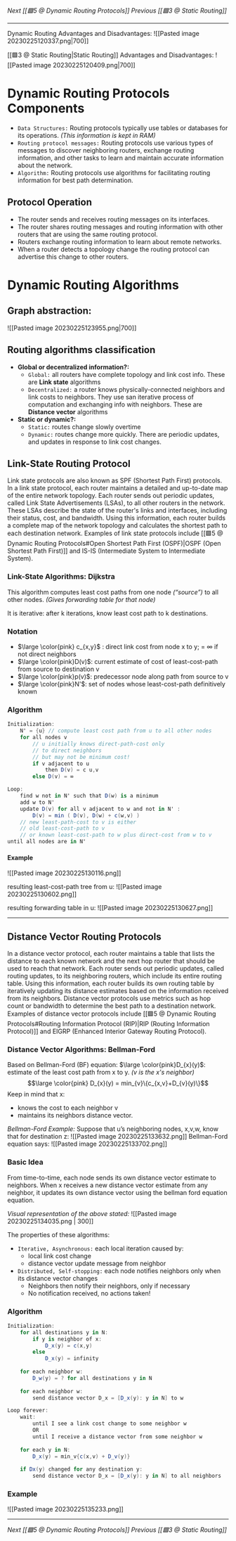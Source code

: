 _Next [[🟩5 @ Dynamic Routing Protocols]]_
_Previous [[🟩3 @ Static Routing]]_

---

Dynamic Routing Advantages and Disadvantages:
![[Pasted image 20230225120337.png|700]]

[[🟩3 @ Static Routing|Static Routing]] Advantages and Disadvantages:
![[Pasted image 20230225120409.png|700]]

# Dynamic Routing Protocols Components
- `Data Structures:`  Routing protocols typically use tables or databases for its operations. _(This information is kept in RAM)_
- `Routing protocol messages:` Routing protocols use various types of messages to discover neighboring routers, exchange routing information, and other tasks to learn and maintain accurate information about the network.
- `Algorithm:` Routing protocols use algorithms for facilitating routing information for best path determination.

## Protocol Operation
- The router sends and receives routing messages on its interfaces.
- The router shares routing messages and routing information with other routers that are using the same routing protocol.
- Routers exchange routing information to learn about remote networks.
- When a router detects a topology change the routing protocol can advertise this change to other routers.

# Dynamic Routing Algorithms
## Graph abstraction:
![[Pasted image 20230225123955.png|700]]

## Routing algorithms classification
- **Global or decentralized information?:**
	- `Global:` all routers have complete topology and link cost info. These are **Link state** algorithms
	- `Decentralized:` a router knows physically-connected neighbors and link costs to neighbors. They use san iterative process of computation and exchanging info with neighbors. These are **Distance vector** algorithms
- **Static or dynamic?:**
	- `Static:` routes change slowly overtime
	- `Dynamic:` routes change more quickly. There are periodic updates, and updates in response to link cost changes.

## Link-State Routing Protocol
Link state protocols are also known as SPF (Shortest Path First) protocols. In a link state protocol, each router maintains a detailed and up-to-date map of the entire network topology. Each router sends out periodic updates, called Link State Advertisements (LSAs), to all other routers in the network. These LSAs describe the state of the router's links and interfaces, including their status, cost, and bandwidth. Using this information, each router builds a complete map of the network topology and calculates the shortest path to each destination network. Examples of link state protocols include [[🟩5 @ Dynamic Routing Protocols#Open Shortest Path First (OSPF)|OSPF (Open Shortest Path First)]] and IS-IS (Intermediate System to Intermediate System).


### Link-State Algorithms: Dijkstra
This algorithm computes least cost paths from one node _(“source”)_ to all other nodes. _(Gives forwarding table for that node)_

It is iterative: after k iterations, know least cost path to k destinations.

### Notation
- $\large \color{pink} c_{x,y}$ : direct link cost from node x to y; = ∞ if not direct neighbors
- $\large \color{pink}D(v)$: current estimate of cost of least-cost-path from source to destination v
- $\large \color{pink}p(v)$: predecessor node along path from source to v
- $\large \color{pink}N'$: set of nodes whose least-cost-path definitively known

### Algorithm
```cs
Initialization:
	N' = {u} // compute least cost path from u to all other nodes 
	for all nodes v
		// u initially knows direct-path-cost only 
		// to direct neighbors
		// but may not be minimum cost!
		if v adjacent to u   
			then D(v) = c u,v 
		else D(v) = ∞

Loop:
	find w not in N' such that D(w) is a minimum
	add w to N'
	update D(v) for all v adjacent to w and not in N' :
		D(v) = min ( D(v), D(w) + c(w,v) )
	// new least-path-cost to v is either 
	// old least-cost-path to v
	// or known least-cost-path to w plus direct-cost from w to v
until all nodes are in N'
```

#### Example
![[Pasted image 20230225130116.png]]

resulting least-cost-path tree from u: 
![[Pasted image 20230225130602.png]]

resulting forwarding table in u:
![[Pasted image 20230225130627.png]]

--- 
## Distance Vector Routing Protocols
In a distance vector protocol, each router maintains a table that lists the distance to each known network and the next hop router that should be used to reach that network. Each router sends out periodic updates, called routing updates, to its neighboring routers, which include its entire routing table. Using this information, each router builds its own routing table by iteratively updating its distance estimates based on the information received from its neighbors. Distance vector protocols use metrics such as hop count or bandwidth to determine the best path to a destination network. Examples of distance vector protocols include [[🟩5 @ Dynamic Routing Protocols#Routing Information Protocol (RIP)|RIP (Routing Information Protocol)]] and EIGRP (Enhanced Interior Gateway Routing Protocol).

### Distance Vector Algorithms: Bellman-Ford
Based on Bellman-Ford (BF) equation:
$\large \color{pink}D_{x}(y)$: estimate of the least cost path from x to y. _(v is the x's neighbor)_
$$\large \color{pink} D_{x}(y) = min_{v}\{c_{x,v}+D_{v}(y)\}$$ 
Keep in mind that x:
- knows the cost to each neighbor v
- maintains its neighbors distance vector.

_Bellman-Ford Example:_
Suppose that u’s neighboring nodes, x,v,w, know that for destination z:
![[Pasted image 20230225133632.png]]
Bellman-Ford equation says:
![[Pasted image 20230225133702.png]]

### Basic Idea
From time-to-time, each node sends its own distance vector estimate to neighbors.
When x receives a new distance vector estimate from any neighbor, it updates its own distance vector using the bellman ford equation equation.

_Visual representation of the above stated:_
![[Pasted image 20230225134035.png | 300]]

The properties of these algorithms: 
- `Iterative, Asynchronous:` each local iteration caused by:
	- local link cost change
	- distance vector update message from neighbor
- `Distributed, Self-stopping:`  each node notifies neighbors only when its distance vector changes
	- Neighbors then notify their neighbors, only if necessary
	- No notification received, no actions taken!

### Algorithm
```cs
Initialization: 
	for all destinations y in N: 
		if y is neighbor of x:
			D_x(y) = c(x,y)
		else
			D_x(y) = infinity
			 
	for each neighbor w: 
		D_w(y) = ? for all destinations y in N 
		
	for each neighbor w: 
		send distance vector D_x = [D_x(y): y in N] to w 

Loop forever: 
	wait:
		until I see a link cost change to some neighbor w 
		OR
		until I receive a distance vector from some neighbor w 
		
	for each y in N: 
		D_x(y) = min_v{c(x,v) + D_v(y)} 
		
	if Dx(y) changed for any destination y: 
		send distance vector D_x = [D_x(y): y in N] to all neighbors 
```

### Example
![[Pasted image 20230225135233.png]]

---

_Next [[🟩5 @ Dynamic Routing Protocols]]_
_Previous [[🟩3 @ Static Routing]]_